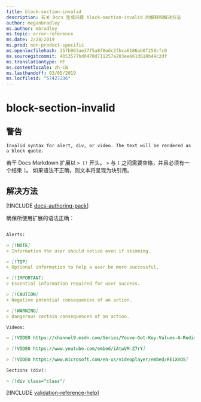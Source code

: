 ```yaml
---
title: block-section-invalid
description: 有关 Docs 生成问题 block-section-invalid 的解释和解决方法
author: meganbradley
ms.author: mbradley
ms.topic: error-reference
ms.date: 2/28/2019
ms.prod: non-product-specific
ms.openlocfilehash: 257b963ae37f5a8f0edc2fbca6186ab0f258cfc0
ms.sourcegitcommit: 4053577bd0478d711257a283ee661d618b49c2df
ms.translationtype: HT
ms.contentlocale: zh-CN
ms.lasthandoff: 03/05/2019
ms.locfileid: "57427236"
---
```

# <a name="block-section-invalid"></a>block-section-invalid

## <a name="warning"></a>警告

`Invalid syntax for alert, div, or video. The text will be rendered as a block quote.`

若干 Docs Markdown 扩展以 `> [!` 开头。 `>` 与 `[` 之间需要空格，并且必须有一个结束 `]`。 如果语法不正确，则文本将呈现为块引用。

## <a name="resolution"></a>解决方法

[!INCLUDE [docs-authoring-pack](includes/docs-authoring-pack.md)]

确保所使用扩展的语法正确：

```markdown

Alerts:

> [!NOTE]
> Information the user should notice even if skimming.

> [!TIP]
> Optional information to help a user be more successful.

> [!IMPORTANT]
> Essential information required for user success.

> [!CAUTION]
> Negative potential consequences of an action.

> [!WARNING]
> Dangerous certain consequences of an action.

Videos:

> [!VIDEO https://channel9.msdn.com/Series/Youve-Got-Key-Values-A-Redis-Jump-Start/03/player]

> [!VIDEO https://www.youtube.com/embed/iAtwVM-Z7rY]

> [!VIDEO https://www.microsoft.com/en-us/videoplayer/embed/RE1XVQS]

Sections (div):

> [!div class="class"]

```


<!--make sure to add this file to your includes folder and verify the path-->
[!INCLUDE [validation-reference-help](includes/validation-reference-help.md)]
